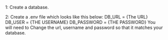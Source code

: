 1: Create a database.

2: Create a .env file which looks like this below:
DB_URL = {The URL}
DB_USER = {THE USERNAME}
DB_PASSWORD = {THE PASSWORD}
You will need to Change the url, username and password
so that it matches your database.
